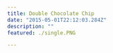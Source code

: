 ```yaml
---
title: Double Chocolate Chip
date: "2015-05-01T22:12:03.284Z"
description: ""
featured: ./single.PNG

---
```


